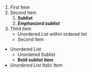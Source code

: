 
1. *First* Item 
2. Second Item
    1. **Sublist**
    2. ***Emphasized sublist***
3. Third item
    - Unordered List within ordered list
    - Second Item



* Unordered List
    * Unordered Sublist
    * **Bold sublist item**
* *Unordered List Italic Item*











